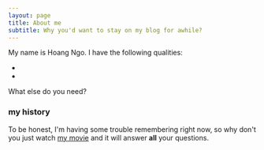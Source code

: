 ```yaml
---
layout: page
title: About me
subtitle: Why you'd want to stay on my blog for awhile?
---
```


My name is Hoang Ngo. I have the following qualities:

- 
- 

What else do you need?

### my history

To be honest, I'm having some trouble remembering right now, so why don't you just watch [my movie](https://en.wikipedia.org/wiki/The_Princess_Bride_%28film%29) and it will answer **all** your questions.
